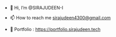 - 👋 Hi, I’m @SIRAJUDEEN-I

- 📫 How to reach me sirajudeen4300@gmail.com

- 🎈 Portfolio : https://portfolio.sirajudeen.tech

<!---
SIRAJUDEEN-I/SIRAJUDEEN-I is a ✨ special ✨ repository because its `README.md` (this file) appears on your GitHub profile.
You can click the Preview link to take a look at your changes.
--->
